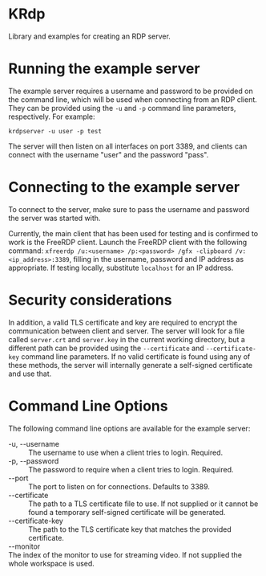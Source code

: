 # KRdp

Library and examples for creating an RDP server.

# Running the example server

The example server requires a username and password to be provided on the command line, which will be used when connecting from an RDP client. They can be provided using the `-u` and `-p` command line parameters, respectively. For example:

```
krdpserver -u user -p test
```

The server will then listen on all interfaces on port 3389, and clients can connect with the username "user" and the password "pass".

# Connecting to the example server

To connect to the server, make sure to pass the username and password the server was started with.

Currently, the main client that has been used for testing and is confirmed to work is the FreeRDP client. Launch the FreeRDP client with the following command: `xfreerdp /u:<username> /p:<password> /gfx -clipboard /v:<ip_address>:3389`, filling in the username, password and IP address as appropriate. If testing locally, substitute `localhost` for an IP address.

# Security considerations

In addition, a valid TLS certificate and key are required to encrypt the communication between client and server. The server will look for a file called `server.crt` and `server.key` in the current working directory, but a different path can be provided using the `--certificate` and `--certificate-key` command line parameters. If no valid certificate is found using any of these methods, the server will internally generate a self-signed certificate and use that.

# Command Line Options

The following command line options are available for the example server:

<dl>
    <dt>-u, --username <username></dt>
    <dd>The username to use when a client tries to login. Required.</dd>
    <dt>-p, --password <password></dt>
    <dd>The password to require when a client tries to login. Required.</dd>
    <dt>--port <port></dt>
    <dd>The port to listen on for connections. Defaults to 3389.</dd>
    <dt>--certificate <certificate></dt>
    <dd>The path to a TLS certificate file to use. If not supplied or it cannot be found a temporary self-signed certificate will be generated.</dd>
    <dt>--certificate-key <certificate-key></dt>  
    <dd>The path to the TLS certificate key that matches the provided certificate.</dd>
    <dt>--monitor <monitor></dt>The index of the monitor to use for streaming video. If not supplied the whole workspace is used.</dd>
</dl>
